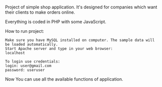 Project of simple shop application. It's designed for companies which want their clients to make orders online.

Everything is coded in PHP with some JavaScript.

How to run project:

    Make sure you have MySQL installed on computer. The sample data will be loaded automatically.
    Start Apache server and type in your web browser:
    localhost

    To login use credentials: 
    login: user@gmail.com 
    password: useruser
    
Now You can use all the available functions of application.